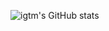 ![igtm's GitHub stats](https://github-readme-stats.vercel.app/api?username=igtm&show_icons=true&theme=radical&count_private=true)
<!--START_SECTION:waka-->
<!--END_SECTION:waka-->
